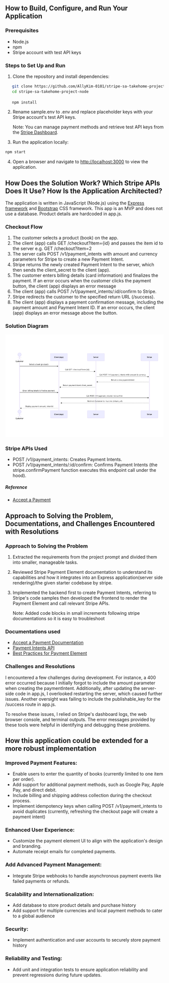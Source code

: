 ## How to Build, Configure, and Run Your Application

### Prerequisites

- Node.js
- npm
- Stripe account with test API keys

### Steps to Set Up and Run

1. Clone the repository and install dependencies:

```bash
   git clone https://github.com/AllyKim-0101/stripe-sa-takehome-project-node
   cd stripe-sa-takehome-project-node

   npm install
```

2. Rename sample.env to .env and replace placeholder keys with your Stripe account's test API keys.

   Note: You can manage payment methods and retrieve test API keys from the [Stripe Dashboard](https://dashboard.stripe.com/).

3. Run the application locally:

```bash
npm start
```

4. Open a browser and navigate to [http://localhost:3000](http://localhost:3000) to view the application.

## How Does the Solution Work? Which Stripe APIs Does It Use? How Is the Application Architected?

The application is written in JavaScript (Node.js) using the [Express framework](https://expressjs.com/) and [Bootstrap](https://getbootstrap.com/docs/4.6/getting-started/introduction/) CSS framework. This app is an MVP and does not use a database. Product details are hardcoded in app.js.

### Checkout Flow

1. The customer selects a product (book) on the app.
2. The client (app) calls GET /checkout?item={id} and passes the item id to the server e.g. GET /checkout?item=2
3. The server calls POST /v1/payment_intents with amount and currency parameters for Stripe to create a new Payment Intent.
4. Stripe returns the newly created Payment Intent to the server, which then sends the client_secret to the client (app).
5. The customer enters billing details (card information) and finalizes the payment. If an error occurs when the customer clicks the payment button, the client (app) displays an error message
6. The client (app) calls POST /v1/payment_intents/:id/confirm to Stripe.
7. Stripe redirects the customer to the specified return URL (/success).
8. The client (app) displays a payment confirmation message, including the payment amount and Payment Intent ID.
   If an error occurs, the client (app) displays an error message above the button.

### Solution Diagram

![Alt Text](/diagram.png)

### Stripe APIs Used

- POST /v1/payment_intents: Creates Payment Intents.
- POST /v1/payment_intents/:id/confirm: Confirms Payment Intents (the stripe.confirmPayment function executes this endpoint call under the hood).

##### Reference

- [Accept a Payment](https://docs.stripe.com/payments/accept-a-payment?platform=web&ui=elements#web-create-intent)

## Approach to Solving the Problem, Documentations, and Challenges Encountered with Resolutions

### Approach to Solving the Problem

1. Extracted the requirements from the project prompt and divided them into smaller, manageable tasks.
2. Reviewed Stripe Payment Element documentation to understand its capabilities and how it integrates into an Express application(server side rendering)/the given starter codebase by stripe.
3. Implemented the backend first to create Payment Intents, referring to Stripe's code samples then developed the frontend to render the Payment Element and call relevant Stripe APIs.

   Note: Added code blocks in small increments following stripe documentations so it is easy to troubleshoot

### Documentations used

- [Accept a Payment Documentation](https://docs.stripe.com/payments/accept-a-payment?platform=web&ui=elements)
- [Payment Intents API](https://docs.stripe.com/payments/payment-intents)
- [Best Practices for Payment Element](https://docs.stripe.com/payments/payment-element/best-practices)

### Challenges and Resolutions

I encountered a few challenges during development. For instance, a 400 error occurred because I initially forgot to include the amount parameter when creating the paymentIntent. Additionally, after updating the server-side code in app.js, I overlooked restarting the server, which caused further issues. Another oversight was failing to include the publishable_key for the /success route in app.js.

To resolve these issues, I relied on Stripe's dashboard logs, the web browser console, and terminal outputs. The error messages provided by these tools were helpful in identifying and debugging these problems.

## How this application could be extended for a more robust implementation

### Improved Payment Features:

- Enable users to enter the quantity of books (currently limited to one item per order).
- Add support for additional payment methods, such as Google Pay, Apple Pay, and direct debit.
- Include billing and shipping address collection during the checkout process.
- Implement idempotency keys when calling POST /v1/payment_intents to avoid duplicates (currently, refreshing the checkout page will create a payment intent)

### Enhanced User Experience:

- Customize the payment element UI to align with the application's design and branding.
- Automate receipt emails for completed payments.

### Add Advanced Payment Management:

- Integrate Stripe webhooks to handle asynchronous payment events like failed payments or refunds.

### Scalability and Internationalization:

- Add database to store product details and purchase history
- Add support for multiple currencies and local payment methods to cater to a global audience

### Security:

- Implement authentication and user accounts to securely store payment history

### Reliability and Testing:

- Add unit and integration tests to ensure application reliability and prevent regressions during future updates.
